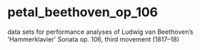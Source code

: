 # petal_beethoven_op_106
data sets for performance analyses of Ludwig van Beethoven’s 'Hammerklavier' Sonata op. 106, third movement (1817–18)
